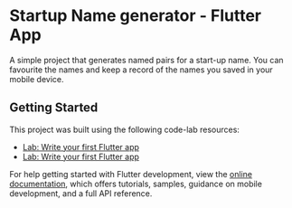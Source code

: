 # Startup Name generator - Flutter App

A simple project that generates named pairs for a start-up name. You can favourite the names and keep a record of the names you saved in your mobile device.

## Getting Started

This project was built using the following code-lab resources:

- [Lab: Write your first Flutter app](https://docs.flutter.dev/get-started/codelab)
- [Lab: Write your first Flutter app](https://codelabs.developers.google.com/codelabs/first-flutter-app-pt2#0)

For help getting started with Flutter development, view the
[online documentation](https://docs.flutter.dev/), which offers tutorials,
samples, guidance on mobile development, and a full API reference.
